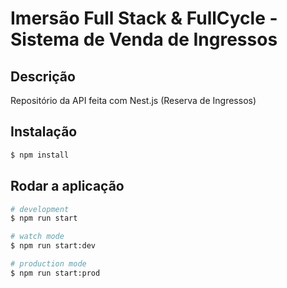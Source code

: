 # Imersão Full Stack & FullCycle - Sistema de Venda de Ingressos

## Descrição
Repositório da API feita com Nest.js (Reserva de Ingressos)

## Instalação

```bash
$ npm install
```

## Rodar a aplicação

```bash
# development
$ npm run start

# watch mode
$ npm run start:dev

# production mode
$ npm run start:prod
```
